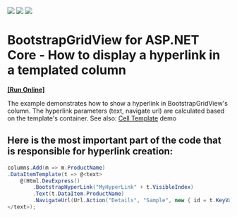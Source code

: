 <!-- default badges list -->
![](https://img.shields.io/endpoint?url=https://codecentral.devexpress.com/api/v1/VersionRange/134291419/18.1.3%2B)
[![](https://img.shields.io/badge/Open_in_DevExpress_Support_Center-FF7200?style=flat-square&logo=DevExpress&logoColor=white)](https://supportcenter.devexpress.com/ticket/details/T830591)
[![](https://img.shields.io/badge/📖_How_to_use_DevExpress_Examples-e9f6fc?style=flat-square)](https://docs.devexpress.com/GeneralInformation/403183)
<!-- default badges end -->
# BootstrapGridView for ASP.NET Core - How to display a hyperlink in a templated column
<!-- run online -->
**[[Run Online]](https://codecentral.devexpress.com/134291419/)**
<!-- run online end -->
The example demonstrates how to show a hyperlink in BootstrapGridView's column. The hyperlink parameters (text, navigate url) are calculated based on the template's container.
See also: [Cell Template](https://demos.devexpress.com/aspnetcore-bootstrap/GridView-Templates#CellTemplate) demo

## Here is the most important part of the code that is responsible for hyperlink creation:
```csharp
columns.Add(m => m.ProductName)
.DataItemTemplate(t => @<text>
	@(Html.DevExpress()
		.BootstrapHyperLink("MyHyperLink" + t.VisibleIndex)
		.Text(t.DataItem.ProductName)
		.NavigateUrl(Url.Action("Details", "Sample", new { id = t.KeyValue })))
</text>);
```
